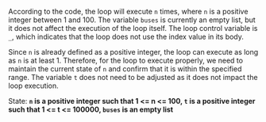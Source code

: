 According to the code, the loop will execute `n` times, where `n` is a positive integer between 1 and 100. The variable `buses` is currently an empty list, but it does not affect the execution of the loop itself. The loop control variable is `_`, which indicates that the loop does not use the index value in its body.

Since `n` is already defined as a positive integer, the loop can execute as long as `n` is at least 1. Therefore, for the loop to execute properly, we need to maintain the current state of `n` and confirm that it is within the specified range. The variable `t` does not need to be adjusted as it does not impact the loop execution.

State: **`n` is a positive integer such that 1 <= n <= 100, `t` is a positive integer such that 1 <= t <= 100000, `buses` is an empty list**
